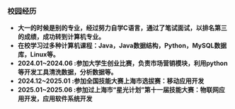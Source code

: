 ### **校园经历**  
- **大一的时候是别的专业，经过努力自学C语言，通过了笔试面试，以排名第三的成绩，成功转到计算机专业。**  
- **在校学习过多种计算机课程：Java，Java数据结构，Python，MySQL数据库，Linux等。**  
- **2024.01~2024.06 :参加大学生创业比赛，负责市场营销模块，利用python等开发工具清洗数据，分析数据等。**  
- **2024.12~2025.01 :参加全国技能大赛上海市选拔赛：移动应用开发**  
- **2025.01~2025.06 :参加过上海市“星光计划”第十一届技能大赛：物联网应用开发，应用软件系统开发**  

